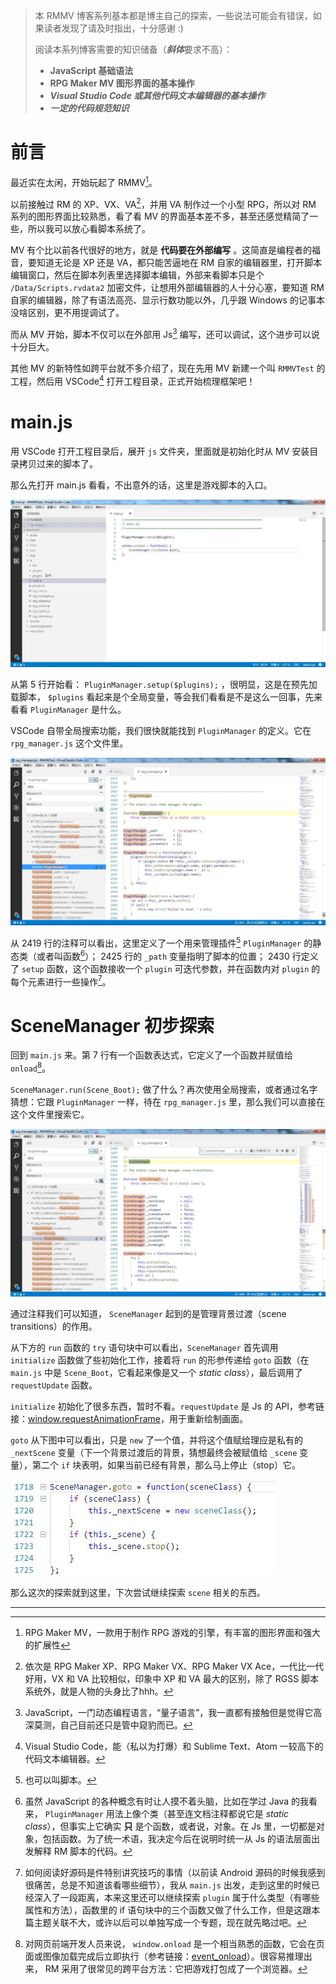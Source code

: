 > 本 RMMV 博客系列基本都是博主自己的探索，一些说法可能会有错误，如果读者发现了请及时指出，十分感谢 :)
> 
> 阅读本系列博客需要的知识储备（***斜体***要求不高）：
> - **JavaScript 基础语法**
> - **RPG Maker MV 图形界面的基本操作**
> - ***Visual Studio Code 或其他代码文本编辑器的基本操作***
> - ***一定的代码规范知识***

# 前言

最近实在太闲，开始玩起了 RMMV[^1]。

以前接触过 RM 的 XP、VX、VA[^2]，并用 VA 制作过一个小型 RPG，所以对 RM 系列的图形界面比较熟悉，看了看 MV 的界面基本差不多，甚至还感觉精简了一些，所以我可以放心看脚本系统了。

MV 有个比以前各代很好的地方，就是 **代码要在外部编写** 。这简直是编程者的福音，要知道无论是 XP 还是 VA，都只能苦逼地在 RM 自家的编辑器里，打开脚本编辑窗口，然后在脚本列表里选择脚本编辑，外部来看脚本只是个 `/Data/Scripts.rvdata2` 加密文件，让想用外部编辑器的人十分心塞，要知道 RM 自家的编辑器，除了有语法高亮、显示行数功能以外，几乎跟 Windows 的记事本没啥区别，更不用提调试了。

而从 MV 开始，脚本不仅可以在外部用 Js[^3] 编写，还可以调试，这个进步可以说十分巨大。

其他 MV 的新特性如跨平台就不多介绍了，现在先用 MV 新建一个叫 `RMMVTest` 的工程，然后用 VSCode[^4] 打开工程目录，正式开始梳理框架吧！

# main.js

用 VSCode 打开工程目录后，展开 `js` 文件夹，里面就是初始化时从 MV 安装目录拷贝过来的脚本了。

那么先打开 main.js 看看，不出意外的话，这里是游戏脚本的入口。

![main.js](https://github.com/Sora-Shiro/RMMV-Learn/blob/master/img/1/1.jpg "main.js")

从第 5 行开始看： `PluginManager.setup($plugins);` ，很明显，这是在预先加载脚本， `$plugins` 看起来是个全局变量，等会我们看看是不是这么一回事，先来看看 `PluginManager` 是什么。

VSCode 自带全局搜索功能，我们很快就能找到 `PluginManager` 的定义。它在 `rpg_manager.js` 这个文件里。

![rpg_manager_PluginManager.js](https://github.com/Sora-Shiro/RMMV-Learn/blob/master/img/1/2.jpg "rpg_manager_PluginManager.js")

从 2419 行的注释可以看出，这里定义了一个用来管理插件[^5] `PluginManager` 的静态类（或者叫函数[^6]）； 2425 行的 `_path` 变量指明了脚本的位置； 2430 行定义了 `setup` 函数，这个函数接收一个 `plugin` 可迭代参数，并在函数内对 `plugin` 的每个元素进行一些操作[^7]。

# SceneManager 初步探索

回到 `main.js` 来。第 7 行有一个函数表达式，它定义了一个函数并赋值给 `onload`[^8]。

`SceneManager.run(Scene_Boot);` 做了什么？再次使用全局搜索，或者通过名字猜想：它跟 `PluginManager` 一样，待在 `rpg_manager.js` 里，那么我们可以直接在这个文件里搜索它。

![rpg_manager_SceneManager.js](https://github.com/Sora-Shiro/RMMV-Learn/blob/master/img/1/3.jpg "rpg_manager_SceneManager.js")

通过注释我们可以知道， `SceneManager` 起到的是管理背景过渡（scene transitions）的作用。

从下方的 `run` 函数的 `try` 语句块中可以看出，`SceneManager` 首先调用 `initialize` 函数做了些初始化工作，接着将 `run` 的形参传递给 `goto` 函数（在 `main.js` 中是 `Scene_Boot`，它看起来像是又一个 *static class*），最后调用了 `requestUpdate` 函数。

`initialize` 初始化了很多东西，暂时不看。`requestUpdate` 是 Js 的 API，参考链接：[window.requestAnimationFrame](https://developer.mozilla.org/zh-CN/docs/Web/API/Window/requestAnimationFrame)，用于重新绘制画面。

`goto` 从下图中可以看出，只是 `new` 了一个值，并将这个值赋给理应是私有的 `_nextScene` 变量（下一个背景过渡后的背景，猜想最终会被赋值给 `_scene` 变量），第二个 `if` 块表明，如果当前已经有背景，那么马上停止（stop）它。

![rpg_manager_SceneManager_goto.js](https://github.com/Sora-Shiro/RMMV-Learn/blob/master/img/1/4.jpg "rpg_manager_SceneManager_goto.js")

那么这次的探索就到这里，下次尝试继续探索 `scene` 相关的东西。

- - -


[^1]: RPG Maker MV，一款用于制作 RPG 游戏的引擎，有丰富的图形界面和强大的扩展性

[^2]: 依次是 RPG Maker XP、RPG Maker VX、RPG Maker VX Ace，一代比一代好用，VX 和 VA 比较相似，印象中 XP 和 VA 最大的区别，除了 RGSS 脚本系统外，就是人物的头身比了hhh。

[^3]: JavaScript，一门动态编程语言，“量子语言”，我一直都有接触但是觉得它高深莫测，自己目前还只是管中窥豹而已。

[^4]: Visual Studio Code，能（私以为打爆）和 Sublime Text、Atom 一较高下的代码文本编辑器。

[^5]: 也可以叫脚本。

[^6]: 虽然 JavaScript 的各种概念有时让人摸不着头脑，比如在学过 Java 的我看来， `PluginManager` 用法上像个类（甚至连文档注释都说它是 *static class*），但事实上它确实 **只** 是个函数，或者说，对象。在 Js 里，一切都是对象，包括函数。为了统一术语，我决定今后在说明时统一从 Js 的语法层面出发解释 RM 脚本的代码。

[^7]: 如何阅读好源码是件特别讲究技巧的事情（以前读 Android 源码的时候我感到很痛苦，总是不知道该看哪些细节），我从 `main.js` 出发，走到这里的时候已经深入了一段距离，本来这里还可以继续探索 `plugin` 属于什么类型（有哪些属性和方法），函数里的 if 语句块中的三个函数又做了什么工作，但是这跟本篇主题关联不大，或许以后可以单独写成一个专题，现在就先略过吧。

[^8]: 对网页前端开发人员来说， `window.onload` 是一个相当熟悉的函数，它会在页面或图像加载完成后立即执行（参考链接：[event_onload](http://www.w3school.com.cn/jsref/event_onload.asp)）。很容易推理出来， RM 采用了很常见的跨平台方法：它把游戏打包成了一个浏览器。